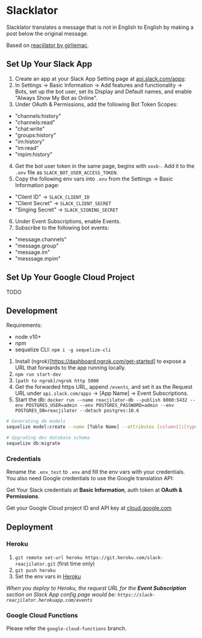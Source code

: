 # Slacklator

Slacklator translates a message that is not in English to English by making a post below the original message.

Based on [reacjilator by girliemac](https://github.com/slackapi/reacjilator).

## Set Up Your Slack App

1. Create an app at your Slack App Setting page at [api.slack.com/apps](https://api.slack.com/apps):
2. In Settings -> Basic Information -> Add features and functionality -> Bots, set up the bot user, set its Display and Default names, and enable "Always Show My Bot as Online".
3. Under OAuth & Permissions, add the following Bot Token Scopes:
 - "channels:history"
 - "channels:read"
 - "chat:write"
 - "groups:history"
 - "im:history"
 - "im:read"
 - "mpim:history"
4. Get the bot user token in the same page, begins with `xoxb-`. Add it to the `.env` file as `SLACK_BOT_USER_ACCESS_TOKEN`.
5. Copy the following env vars into `.env` from the Settings -> Basic Information page:
 - "Client ID" -> `SLACK_CLIENT_ID`
 - "Client Secret" -> `SLACK_CLIENT_SECRET`
 - "Singing Secret" -> `SLACK_SIGNING_SECRET`
6. Under Event Subscriptions, enable Events. 
7. Subscribe to the following bot events:
 - "message.channels"
 - "message.group"
 - "message.im"
 - "messsage.mpim"

## Set Up Your Google Cloud Project
TODO

## Development

Requirements:

- node v10+
- npm
- sequelize CLI: `npm i -g sequelize-cli`

1. Install (ngrok)[https://dashboard.ngrok.com/get-started] to expose a URL that forwards to the app running locally.
2. `npm run start-dev`
3. `[path to ngrok]/ngrok http 5000`
4. Get the forwarded https URL, append `/events`, and set it as the Request URL under `api.slack.com/apps` -> [App Name] -> Event Subscriptions. 
5. Start the db: `docker run --name reacjilator-db --publish 6000:5432 --env POSTGRES_USER=admin --env POSTGRES_PASSWORD=admin --env POSTGRES_DB=reacjilator --detach postgres:10.6`

```sh
# Generating db models
sequelize model:create --name [Table Name] --attributes [column1]:[type], [column2]:[type] 

# Upgrading dev database schema
sequelize db:migrate
```


### Credentials

Rename the `.env_test` to `.env` and fill the env vars with your credentials. You also need Google credentials to use the Google translation API:

Get Your Slack credentials at **Basic Information**, auth token at **OAuth & Permissions**.

Get your Google Cloud project ID and API key at [cloud.google.com](https://cloud.google.com/translate/docs/getting-started)


## Deployment

### Heroku

1. `git remote set-url heroku https://git.heroku.com/slack-reacjilator.git` (first time only)
2. `git push heroku`
3. Set the env vars in [Heroku](https://dashboard.heroku.com/apps/slack-reacjilator/settings)

*When you deploy to Heroku, the request URL for the **Event Subscription** section on Slack App config page would be: `https://slack-reacjilator.herokuapp.com/events`*

### Google Cloud Functions

Please refer the `google-cloud-functions` branch.